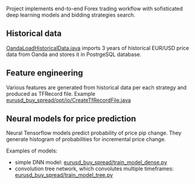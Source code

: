 Project implements end-to-end Forex trading workflow with sofisticated deep learning models and bidding strategies search.

## Historical data

[OandaLoadHistoricalData.java](https://github.com/akolyadenko/NeuralForex/blob/main/java/src/main/java/com/trd/broker/OandaLoadHistoricalData.java) imports 3 years of historical EUR/USD price data from Oanda and stores it in PostrgeSQL database.  

## Feature engineering

Various features are generated from historical data per each strategy and produced as TFRecord file. Example [eurusd_buy_spread/opt/io/CreateTfRecordFile.java](https://github.com/akolyadenko/NeuralForex/blob/main/java/src/main/java/com/trd/strategies/prod/eurusd_buy_spread/opt/io/CreateTfRecordFile.java)

## Neural models for price prediction

Neural Tensorflow models predict probability of price pip change. They generate histogram of probabilities for incremental price change.

Examples of models:

- simple DNN model: [eurusd_buy_spread/train_model_dense.py](https://github.com/akolyadenko/NeuralForex/blob/main/py/strategies/prod/eurusd_buy_spread/train_model_dense.py)
- convolution tree network, which convolutes multiple timeframes: [eurusd_buy_spread/train_model_tree.py](https://github.com/akolyadenko/NeuralForex/blob/main/py/strategies/prod/eurusd_buy_spread/train_model_tree.py) 

